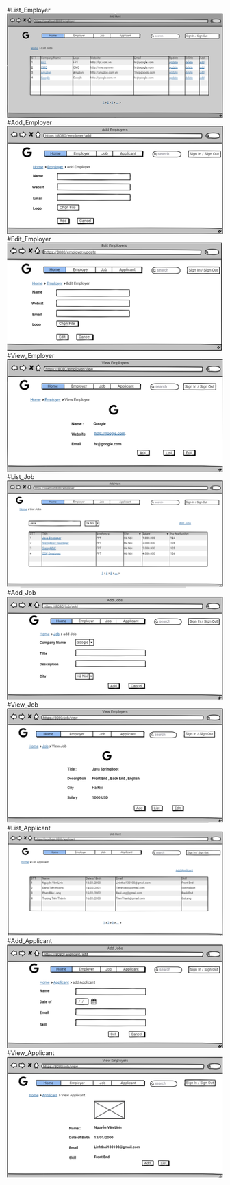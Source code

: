#List_Employer
<img src="img/List_Employer.png" alt="falt">
#Add_Employer
<img src="img/Add_Employer.png" alt="falt">
#Edit_Employer
<img src="img/Edit_Employer.png" alt="falt">
#View_Employer
<img src="img/View_Employer.png" alt="falt">
#List_Job
<img src="img/List_Job.png" alt="falt">
#Add_Job
<img src="img/Add_Job.png" alt="falt">
#View_Job
<img src="img/View_Job.png" alt="falt">
#List_Applicant
<img src="img/List_Applicant.png" alt="falt">
#Add_Applicant
<img src="img/Add_Applicant.png">
#View_Applicant
<img src="img/View_Applicant.png" alt="falt">
